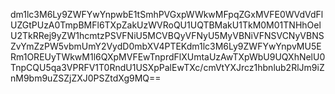 dm1lc3M6Ly9ZWFYwYnpwbE1tSmhPVGxpWWkwMFpqZGxMVFE0WVdVdFlUZGtPUzA0TmpBMFl6TXpZakUzWVRoQU1UQTBMakU1TkM0M01TNHhOelU2TkRRej9yZW1hcmtzPSVFNiU5MCVBQyVFNyU5MyVBNiVFNSVCNyVBNSZvYmZzPW5vbmUmY2VydD0mbXV4PTEKdm1lc3M6Ly9ZWFYwYnpvMU5ERm1OREUyTWkwM1l6QXpMVFEwTnprdFlXUmtaUzAwTXpWbU9UQXhNelU0TnpCQU5qa3VPRFV1T0RndU1USXpPalEwTXc/cmVtYXJrcz1hbnlub2RlJm9iZnM9bm9uZSZjZXJ0PSZtdXg9MQ==
